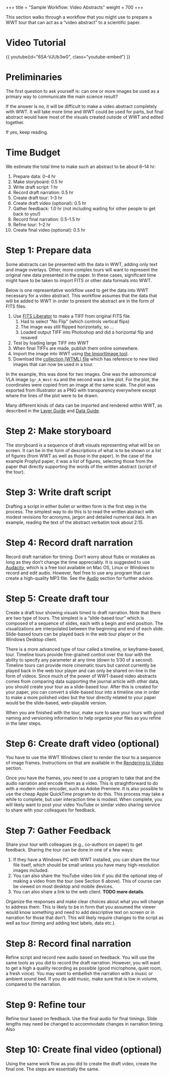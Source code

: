 +++
title = "Sample Workflow: Video Abstracts"
weight = 700
+++

This section walks through a workflow that you might use to prepare a WWT tour
that can act as a “video abstract” to a scientific paper.


# Video Tutorial

{{ youtube(id="6SA-VJUb3w0", class="youtube-embed") }}


# Preliminaries

The first question to ask yourself is: can one or more images be used as a
primary way to communicate the main science result?

If the answer is no, it will be difficult to make a video abstract completely
with WWT. It will take more time and WWT could be used for parts, but final
abstract would have most of the visuals created outside of WWT and edited
together.

If yes, keep reading.


# Time Budget

We estimate the total time to make such an abstract to be about 6–14 hr:

1. Prepare data: 0–4 hr
2. Make storyboard: 0.5 hr
3. Write draft script: 1 hr
4. Record draft narration: 0.5 hr
5. Create draft tour: 1–3 hr
6. Create draft video (optional): 0.5 hr
7. Gather feedback: 1.0 hr (not including waiting for other people to get back
   to you!)
8. Record final narration: 0.5–1.5 hr
9. Refine tour: 1–2 hr
10. Create final video (optional): 0.5 hr


# Step 1: Prepare data

Some abstracts can be presented with the data in WWT, adding only text and
image overlays. Other, more complex tours will want to represent the original
new data presented in the paper. In these cases, significant time might have
to be taken to import FITS or other data formats into WWT.

Below is one representative workflow used to get the data into WWT necessary
for a video abstract. This workflow assumes that the data that will be added
to WWT in order to present the abstract are in the form of FITS files.

1. Use [FITS Liberator] to make a TIFF from original FITS file.
   1. Had to select "No Flip" (which controls vertical flips)
   2. The image was still flipped horizontally, so …
   3. Loaded output TIFF into Photoshop and did a horizontal flip and resaved
2. Test by loading large TIFF into WWT
3. When final TIFFs are made, publish them online somewhere.
4. Import the image into WWT using
   [the ImportImage tool](http://worldwidetelescope.org/GetInvolved/ImportImage).
5. Download the
   [collection (WTML) file](https://docs.worldwidetelescope.org/data-guide/1/data-file-formats/collections/)
   which has reference to new tiled images that can now be used in a tour.

[FITS Liberator]: https://www.spacetelescope.org/projects/fits_liberator/

In the example, this was done for two images. One was the astronomical VLA
image `Sgr_A_West-Ka` and the second was a line plot. For the plot, the
coordinates were copied from an image at the same scale. The plot was exported
from Illustrator as a PNG with transparency everywhere except where the lines
of the plot were to be drawn.

Many different kinds of data can be imported and rendered within WWT, as
described in the [Layer Guide] and [Data Guide].

[Layer Guide]: https://docs.worldwidetelescope.org/layer-guide/1/
[Data Guide]: https://docs.worldwidetelescope.org/data-guide/1/


# Step 2: Make storyboard

The storyboard is a sequence of draft visuals representing what will be on
screen. It can be in the form of descriptions of what is to be shown or a list
of figures (from WWT as well as those in the paper). In the case of the
example Proplyd paper, it was a list of figures, selecting those from the
paper that directly supporting the words of the written abstract (script of
the tour).


# Step 3: Write draft script

Drafting a script in either bullet or written form is the first step in the
process. The simplest way to do this is to read the written abstract with
modest revisions for acronyms, jargon and detailed numerical data. In an
example, reading the text of the abstract verbatim took about 2:15.


# Step 4: Record draft narration

Record draft narration for timing. Don’t worry about flubs or mistakes as long
as they don’t change the time appreciably. It is suggested to use
[Audacity](https://en.wikipedia.org/wiki/Audacity_(audio_editor)), which is a
free tool available on Mac OS, Linux or Windows to record and edit audio.
However, feel free to use any program that can create a high-quality MP3 file.
See the [Audio](@/audio.md) section for further advice.


# Step 5: Create draft tour

Create a draft tour showing visuals timed to draft narration. Note that there
are two type of tours. The simplest is a “slide-based tour” which is composed
of a sequence of slides, each with a begin and end position. The
visualizations are interpolated between the beginning and end of each slide.
Slide-based tours can be played back in the web tour player or the Windows
Desktop client.

There is a more advanced type of tour called a timeline, or keyframe-based,
tour. Timeline tours provide fine-grained control over the tour with the
ability to specify any parameter at any time (down to 1/30 of a second).
Timeline tours can provide more cinematic tours but cannot currently be played
back in the web tour player and can only be shared on-line in the form of
videos. Since much of the power of WWT-based video abstracts comes from
comparing data supporting the journal article with other data, you should
create your tour as a slide-based tour. After this is created for your paper,
you can convert a slide-based tour into a timeline one in order to make a more
polished video but the tour directly related to your paper would be the
slide-based, web-playable version.

When you are finished with the tour, make sure to save your tours with good
naming and versioning information to help organize your files as you refine in
the later steps.


# Step 6: Create draft video (optional)

You have to use the WWT Windows client to render the tour to a sequence of
image frames. Instructions on that are available in the
[Rendering to Video](@/render-video/index.md) section.

Once you have the frames, you need to use a program to take that and the audio
narration and encode them as a video. This is straightforward to do with a
modern video encoder, such as Adobe Premiere. It is also possible to use the
cheap Apple QuickTime program to do this. This process may take a while to
complete, but user interaction time is modest. When complete, you will likely
want to post your video YouTube or similar video sharing service to share with
your colleagues for feedback.


# Step 7: Gather Feedback

Share your tour with colleagues (e.g., co-authors on paper) to get feedback.
Sharing the tour can be done in one of a few ways:

1. If they have a Windows PC with WWT installed, you can share the tour file
   itself, which should be small unless you have many high-resolution images
   included.
2. You can also share the YouTube video link if you did the optional step of
   making a video from the tour (see Section 6 above). This of course can be
   viewed on most desktop and mobile devices.
3. You can also share a link to the web client. **TODO more details**.

Organize the responses and make clear choices about what you will change to
address them. This is likely to be in form that you assumed the viewer would
know something and need to add descriptive text on screen or in narration for
those that don’t. This will likely require changes to the script as well as
tour (timing and adding text labels, data etc.).


# Step 8: Record final narration

Refine script and record new audio based on feedback. You will use the same
tools as you did to record the draft narration. However, you will want to get
a high a quality recording as possible (good microphone, quiet room, a fresh
voice). You may want to embellish the narration with a music or ambient sound
bed. If you do add music, make sure that is low in volume, compared to the
narration.


# Step 9: Refine tour

Refine tour based on feedback. Use the final audio for final timings. Slide
lengths may need be changed to accommodate changes in narration timing. Also


# Step 10: Create final video (optional)

Using the same work flow as you did to create the draft video, create the
final one. The steps are essentially the same.
